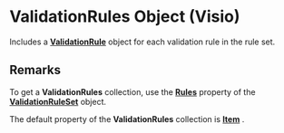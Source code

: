 
# ValidationRules Object (Visio)

Includes a  **[ValidationRule](c9efb9b4-10b0-b6aa-cc78-2a01fd3e8357.md)** object for each validation rule in the rule set.


## Remarks

To get a  **ValidationRules** collection, use the **[Rules](7890ca86-74b3-1dd6-8322-f3fbde235115.md)** property of the **[ValidationRuleSet](cd2fc58a-5d7c-cf31-7aab-41bdeee9f105.md)** object.

The default property of the  **ValidationRules** collection is **[Item](4133f9ba-ca20-104a-5a30-7de37b978706.md)** .

